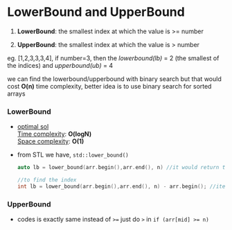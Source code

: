 # LowerBound and UpperBound
1. **LowerBound**: the smallest index at which the value is >= number

2. **UpperBound**: the smallest index at which the value is > number

eg. [1,2,3,3,3,4], if number=3, then the *lowerbound(lb)* = 2 (the smallest of the indices) and *upperbound(ub)* = 4

we can find the lowerbound/upperbound with binary search but that would cost **O(n)** time complexity, better idea is to use binary search for sorted arrays

### LowerBound
- [optimal sol](./codes/lowerBound_BS.cpp)   
<u>Time complexity</u>: **O(logN)**  
<u>Space complexity</u>: **O(1)**

- from STL we have, `std::lower_bound()`
  ```cpp
  auto lb = lower_bound(arr.begin(),arr.end(), n) //it would return the iterator to that element/index

  //to find the index
  int lb = lower_bound(arr.begin(),arr.end(), n) - arr.begin(); //iterator difference would return the index 
  ```
### UpperBound
- codes is exactly same instead of `>=` just do `>` in  `if (arr[mid] >= n)`
 


